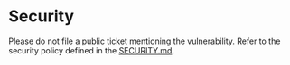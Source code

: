 # Security

Please do not file a public ticket mentioning the vulnerability. Refer to the security policy defined in the [SECURITY.md](https://github.com/hashgraph/guardian/blob/develop/SECURITY.md).
